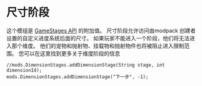 # 尺寸阶段

这个模组是 [GameStages API](https://minecraft.curseforge.com/projects/game-stages) 的附加值。 尺寸阶段允许访问由modpack 创建者设置的自定义进度系统后面的尺寸。 如果玩家不能进入一个阶段，他们将无法进入那个维度。 他们的宠物和抛射物、挂载物和抛射物件也将被阻止进入限制范围。 您可以在这里找到更多关于维度阶段的信息 [](https://minecraft.curseforge.com/projects/dimension-stages)

```zenscript
//mods.DimensionStages.addDimensionStage(String stage, int dimensionId);
mods.DimensionStages.addDimensionStage("下一步", -1);
```
